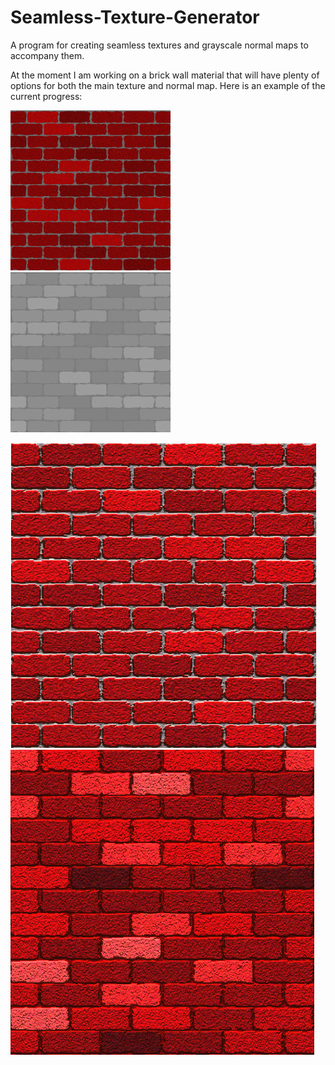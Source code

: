 # Seamless-Texture-Generator
A program for creating seamless textures and grayscale normal maps to accompany them.

At the moment I am working on a brick wall material that will have plenty of options for both the main texture and normal map.
Here is an example of the current progress:

<img src="https://github.com/DevinMDvorak/Seamless-Texture-Generator/blob/master/TextureTest.jpg?raw=true" width="256" height="256" title="Texture"> <img src="https://github.com/DevinMDvorak/Seamless-Texture-Generator/blob/master/NormalTest.jpg?raw=true" width="256" height="256" title="Normal Map">

<img src="https://github.com/DevinMDvorak/Seamless-Texture-Generator/blob/master/BrickMaterial.PNG?raw=true" title="Material">
<img src="https://github.com/DevinMDvorak/Seamless-Texture-Generator/blob/master/BrickMaterial2.PNG?raw=true" title="Material">
